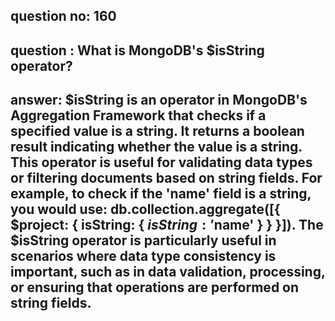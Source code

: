 
      
## question no: 160

## question : What is MongoDB's $isString operator?

## answer: $isString is an operator in MongoDB's Aggregation Framework that checks if a specified value is a string. It returns a boolean result indicating whether the value is a string. This operator is useful for validating data types or filtering documents based on string fields. For example, to check if the 'name' field is a string, you would use: db.collection.aggregate([{ $project: { isString: { $isString: '$name' } } }]). The $isString operator is particularly useful in scenarios where data type consistency is important, such as in data validation, processing, or ensuring that operations are performed on string fields.
      